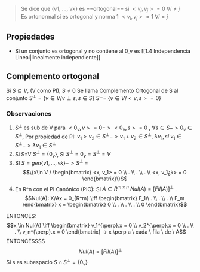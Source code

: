 > Se dice que {v1, ..., vk} es ==ortogonal== si $<v_i, v_j> = 0$ $\forall i \neq j$  
> Es ortonormal si es ortogonal y norma 1 $<v_i, v_j> = 1$ $\forall i = j$


## Propiedades
- Si un conjunto es ortogonal y no contiene al 0_v es [[1.4 Independencia Lineal|linealmente independiente]]

## Complemento ortogonal
Si $S \subseteq V$, (V como PI), $S \neq 0$
Se llama Complemento Ortogonal de S al conjunto $S^{\perp} = \{v \in V / v \perp s, s \in S \}$ $S^{\perp}$= $\{ v \in V / <v, s> = 0 \}$


### Observaciones
1) $S^{\perp}$ es sub de V para $<0_v, v>=0-><0_v, s>= 0$ , $\forall s \in S -> 0_v \in S^{\perp}$, Por propiedad de PI: $v_1>v_2 \in S^{\perp} -> v_1 +v_2 \in S^{\perp}$. $\lambda v_1, si \ v_1 \in S^{\perp} -> \lambda v_1 \in S^{\perp}$ 
2) Si S=V $S^{\perp} = \{0_v\}$, Si $S^{\perp} = {0_v} = S^{\perp} = V$
3) SI $S = gen \{v1, ..., vk\}-> S^{\perp}$ = $$\{x\in V / \begin{bmatrix}
<x, v_1> = 0 \\
. \\
. \\
. \\
<x, v_1¿k> = 0
\end{bmatrix}\}$$
4) En R^n con el PI Canónico (PIC): SI $A \in R^{m \times n}$ $Nul(A)= [Fil(A)]^\perp$ . $$Nul(A): X/Ax = 0_{R^m} \iff \begin{bmatrix}
F_1\\
. \\
. \\
. \\
F_m
\end{bmatrix} x = \begin{bmatrix}
0 \\
. \\
. \\
. \\
0
\end{bmatrix}$$

ENTONCES: $$x \in Nul(A) \iff \begin{bmatrix}
v_1^{\perp}.x = 0 \\
v_2^{\perp}.x = 0  \\
. \\
. \\
v_n^{\perp}.x = 0 
\end{bmatrix} -> x \perp a \ cada \ fila \ de \ A$$
ENTONCESSSS $$Nul(A) = [Fil(A)]^{\perp}$$
Si s es subespacio $S \cap S^{\perp}  = \{ 0_v\}$